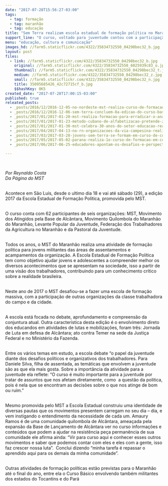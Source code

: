 ```yaml
---
date: "2017-07-28T15:56:27-03:00"
tags:
  - tag: formação
  - tag: maranhão
  - tag: educação
title: "Sem Terra realizam escola estadual de formação política no Maranhão \n\n"
support_line: "O curso, voltado para juventude contou com a participação de 62 jovens de diversas organizações "
menu: "educação, cultura e comunicação"
images_hd: //farm5.staticflickr.com/4322/35834732550_04298bec32_b.jpg
layout: post
files:
  - link: //farm5.staticflickr.com/4322/35834732550_04298bec32_b.jpg
    original: //farm5.staticflickr.com/4322/35834732550_6025939c83_o.jpg
    thumbnail: //farm5.staticflickr.com/4322/35834732550_04298bec32_t.jpg
    medium: //farm5.staticflickr.com/4322/35834732550_04298bec32_z.jpg
    small: //farm5.staticflickr.com/4322/35834732550_04298bec32_n.jpg
    title: 35095685426_42c72715cf_b.jpg
    $$hashKey: 0K5
created_date: "2017-07-28T17:00:15-03:00"
published: true
releated_posts:
  - _posts/2016/12/2016-12-05-no-nordeste-mst-realiza-curso-de-formacao.md
  - _posts/2016/12/2016-12-06-sem-terra-concluem-8a-edicao-do-curso-basico-do-mst-no-rs.md
  - _posts/2017/01/2017-01-20-mst-realiza-formacao-para-erradicar-o-analfabetismo-na-bahia.md
  - _posts/2017/01/2017-01-23-metodo-cubano-de-alfabetizacao-pretende-zerar-o-analfabetismo-em-11-areas-do-mst-na-bahia.md
  - _posts/2017/01/2017-01-30-mst-celebra-30-anos-do-setor-educacao-realizando-5a-turma-do-curso-nacional-de-pedagogia-no-estado.md
  - _posts/2017/04/2017-04-13-no-rn-organizacoes-da-via-campesina-realizam-o-i-curso-de-educacao-em-direitos-humanos-ne.md
  - _posts/2017/03/2017-03-28-jovens-sem-terra-se-formam-em-curso-de-comunicacao-popular-no-parana.md
  - _posts/2017/05/2017-05-02-parana-realiza-1o-curso-de-formacao-em-corpo-genero-e-sexualidade.md
  - _posts/2017/06/2017-06-25-educadores-apontam-os-desafios-e-perspectivas-da-educacao-do-campo-no-norte-da-bahia.md

---
```

<p>&nbsp;</p>

<p><em>Por Reynaldo Costa&nbsp;<br />
Da P&aacute;gina do MST</em></p>

<p><br />
Acontece em S&atilde;o Lu&iacute;s, desde o ultimo dia 18 e vai at&eacute; s&aacute;bado&nbsp;(29), a edi&ccedil;&atilde;o 2017 da Escola Estadual de Forma&ccedil;&atilde;o Pol&iacute;tica, promovida pelo MST.&nbsp;</p>

<p><br />
O curso conta com 62 participantes de seis organiza&ccedil;&otilde;es: MST, Movimento dos Atingidos pela Base de Alc&acirc;ntara, Movimento Quilombola do Maranh&atilde;o do Maranh&atilde;o, Levante Popular da Juventude, Federa&ccedil;&atilde;o dos Trabalhadores da Agricultura no Maranh&atilde;o e da Pastoral da Juventude.&nbsp;</p>

<p><br />
Todos os anos, o MST do Maranh&atilde;o realiza uma atividade&nbsp;de forma&ccedil;&atilde;o politica para jovens militantes das &aacute;reas de assentamentos e acampamentos da organiza&ccedil;&atilde;o. A Escola Estadual de Forma&ccedil;&atilde;o Pol&iacute;tica tem como objetivo ajudar jovens e adolescentes a compreender melhor os diversos acontecimentos que se apresentam na sociedade, isso a partir de uma vis&atilde;o dos trabalhadores, contribuindo para um conhecimento cr&iacute;tico sobre a realidade brasileira.</p>

<p><br />
Neste ano de 2017 o MST desafiou-se a fazer uma escola de forma&ccedil;&atilde;o massiva, com a participa&ccedil;&atilde;o de outras organiza&ccedil;&otilde;es da classe trabalhadora do campo e da cidade.&nbsp;</p>

<p><br />
A escola est&aacute; focada no debate, aprofundamento e compreens&atilde;o da conjuntura atual. Outra caracter&iacute;stica desta edi&ccedil;&atilde;o &eacute; o envolvimento direto dos educandos em atividades de lutas e mobiliza&ccedil;&otilde;es, foram tr&ecirc;s: Jornada de Luta em defesa de Alc&acirc;ntara; ato contra Temer na sede da Justi&ccedil;a Federal e no Minist&eacute;rio da Fazenda.&nbsp;</p>

<p><br />
Entre os v&aacute;rios temas em estudo, a escola debate&nbsp;&ldquo;o papel da juventude diante dos desafios pol&iacute;ticos e organizativos dos trabalhadores. Para Daniele Silva, filha de assentada,&nbsp;as tem&aacute;ticas que envolvem&nbsp;a juventude s&atilde;o as que ela mais gosta. Sobre a import&acirc;ncia da atividade para a juventude&nbsp;ela reflete: &ldquo;O curso &eacute; muito importante para a juventude por tratar de assuntos que nos afetam diretamente, como &nbsp;a quest&atilde;o da politica, pois &eacute; nela que se encontram as decis&otilde;es sobre o que nos atinge de bom ou ruim.&rdquo; &nbsp; &nbsp;</p>

<p><br />
Mesmo promovida pelo MST a Escola Estadual construiu uma identidade de diversas pautas que os movimentos presentem carregam no seu dia &ndash; dia, e vem instigando o entendimento da necessidade de cada um. Amaury Ramos &eacute; de uma comunidade quilombola de Alc&acirc;ntara, amea&ccedil;ada pela expans&atilde;o da Base de Lan&ccedil;amento de Alc&acirc;ntara ver no curso informa&ccedil;&otilde;es e conte&uacute;dos que podem a ajudar na resist&ecirc;ncia pe&ccedil;a perman&ecirc;ncia de sua comunidade ele afirma ainda: &ldquo;Vir para curso aqui e conhecer esses outros movimentos e saber que podemos contar com eles e eles com a gente, isso faz crescer nossa luta&rdquo;. &nbsp;Conclui dizendo &ldquo;minha tarefa &eacute; repassar o aprendido aqui para os demais da minha comunidade&rdquo;.</p>

<p><br />
Outras atividades de forma&ccedil;&atilde;o pol&iacute;ticas est&atilde;o previstas para o Maranh&atilde;o at&eacute; o final do ano, entre ela o Curso B&aacute;sico envolvendo tamb&eacute;m militantes dos estados do Tocantins e do Par&aacute; &nbsp;</p>

<p>&nbsp;</p>
